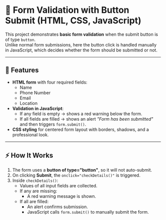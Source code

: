 # 📝 Form Validation with Button Submit (HTML, CSS, JavaScript)

This project demonstrates **basic form validation** when the submit button is of type `button`.  
Unlike normal form submissions, here the button click is handled manually in JavaScript, which decides whether the form should be submitted or not.

---

## 🚀 Features
- **HTML form** with four required fields:
  - Name  
  - Phone Number  
  - Email  
  - Location  
- **Validation in JavaScript**:
  - If any field is empty → shows a red warning below the form.  
  - If all fields are filled → shows an alert *"Form has been submitted"* and then triggers `form.submit()`.  
- **CSS styling** for centered form layout with borders, shadows, and a professional look.  

---

## ⚡ How It Works
1. The form uses a **button of type="button"**, so it will not auto-submit.  
2. On clicking **Submit**, the `onclick="checkDetails()"` is triggered.  
3. Inside `checkDetails()`:
   - Values of all input fields are collected.  
   - If any are missing:
     - A red warning message is shown.  
   - If all are filled:
     - An alert confirms submission.  
     - JavaScript calls `form.submit()` to manually submit the form.
